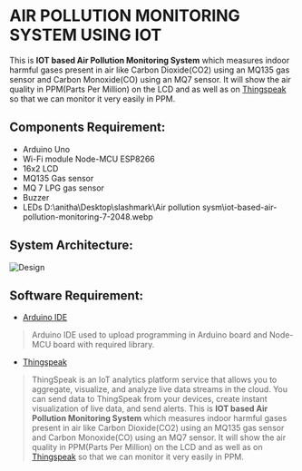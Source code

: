 # AIR POLLUTION MONITORING SYSTEM USING IOT
This is **IOT based Air Pollution Monitoring System** which measures indoor harmful gases present in air like Carbon Dioxide(CO2) using an MQ135 gas sensor and Carbon Monoxide(CO) using an MQ7 sensor. It will show the air quality in PPM(Parts Per Million) on the LCD and as well as on [Thingspeak](https://thingspeak.com/channels/1347787) so that we can monitor it very easily in PPM.

## Components Requirement:
- Arduino Uno
- Wi-Fi module Node-MCU ESP8266
- 16x2 LCD
- MQ135 Gas sensor
- MQ 7 LPG gas sensor
- Buzzer
- LEDs
D:\anitha\Desktop\slashmark\Air pollution sysm\iot-based-air-pollution-monitoring-7-2048.webp
## System Architecture:
![Design](https://github.com/anu2a/Air-pollution-Monitoring-system/assets/117003966/36ea7696-bca4-4aa4-8879-28521a2d0287)


## Software Requirement:
- [Arduino IDE](https://www.arduino.cc/)
> Arduino IDE used to upload programming in Arduino board and Node-MCU board with required library.
- [Thingspeak](https://thingspeak.com/)
> ThingSpeak is an IoT analytics platform service that allows you to aggregate, visualize, and analyze live data streams in the cloud. You can send data to ThingSpeak from your devices, create instant visualization of live data, and send alerts.
This is **IOT based Air Pollution Monitoring System** which measures indoor harmful gases present in air like Carbon Dioxide(CO2) using an MQ135 gas sensor and Carbon Monoxide(CO) using an MQ7 sensor. It will show the air quality in PPM(Parts Per Million) on the LCD and as well as on [Thingspeak](https://thingspeak.com/channels/1347787) so that we can monitor it very easily in PPM.



